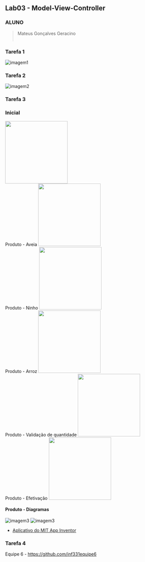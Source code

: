 ## Lab03 - Model-View-Controller

### ALUNO
   >Mateus Gonçalves Geracino
<br><br>

### Tarefa 1
  ![imagem1](imagens/tarefa1.png)
<br>

### Tarefa 2
  ![imagem2](imagens/tarefa2.png)
<br>

### Tarefa 3
### Inicial
<img src="imagens/inicial.jpg" width="200">
<br>
Produto - Aveia
<img src="imagens/aveia.jpg" width="200">
<br>
Produto - Ninho
<img src="imagens/ninho.jpg" width="200">
<br>
Produto - Arroz
<img src="imagens/arroz.jpg" width="200">
<br>
Produto - Validação de quantidade
<img src="imagens/validacao.jpg" width="200">
<br>
Produto - Efetivação
<img src="imagens/compra.jpg" width="200">
<br>
 
 
#### Produto - Diagramas
 ![imagem3](imagens/diagrama_global.jpg)
 ![imagem3](imagens/diagrama_blocos.jpg)
<br>

* [Aplicativo do MIT App Inventor](app/appinventor.aia)<br>

### Tarefa 4
Equipe 6 - https://github.com/inf331equipe6
